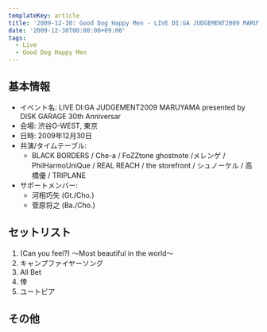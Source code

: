 ```yaml
---
templateKey: article
title: '2009-12-30: Good Dog Happy Men - LIVE DI:GA JUDGEMENT2009 MARUYAMA presented by DISK GARAGE 30th Anniversary at 渋谷O-WEST'
date: '2009-12-30T00:00:00+09:00'
tags:
  - Live
  - Good Dog Happy Men
---
```

## 基本情報

* イベント名: LIVE DI:GA JUDGEMENT2009 MARUYAMA presented by DISK GARAGE 30th Anniversar
* 会場: 渋谷O-WEST, 東京
* 日時: 2009年12月30日
* 共演/タイムテーブル:
  * BLACK BORDERS / Che-a / FoZZtone ghostnote /メレンゲ / PhilHarmoUniQue / REAL REACH / the storefront / シュノーケル / 高橋優 / TRIPLANE
* サポートメンバー:
  * 河相巧矢 (Gt./Cho.)
  * 菅原将之 (Ba./Cho.)

## セットリスト

1. (Can you feel?) ～Most beautiful in the world～
1. キャンプファイヤーソング
1. All Bet
1. 倖
1. ユートピア

## その他

